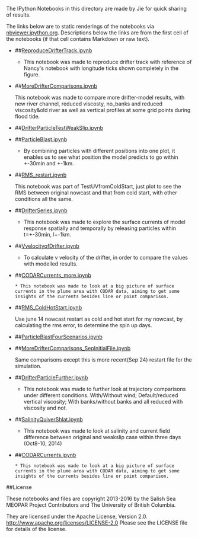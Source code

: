 The IPython Notebooks in this directory are made by Jie for
quick sharing of results.

The links below are to static renderings of the notebooks via
[nbviewer.ipython.org](http://nbviewer.ipython.org/).
Descriptions below the links are from the first cell of the notebooks
(if that cell contains Markdown or raw text).

* ##[ReproduceDrifterTrack.ipynb](http://nbviewer.ipython.org/urls/bitbucket.org/salishsea/analysis/raw/tip/jie/drifter/ReproduceDrifterTrack.ipynb)  
    
    * This notebook was made to reproduce drifter track with reference of Nancy's notebook with longitude ticks shown completely in the figure.  

* ##[MoreDrifterComparisons.ipynb](http://nbviewer.ipython.org/urls/bitbucket.org/salishsea/analysis/raw/tip/jie/drifter/MoreDrifterComparisons.ipynb)  
    
    This notebook was made to compare more drifter-model results, with new river channel, reduced viscosty, no_banks and reduced viscosity&old river as well as vertical profiles at some grid points during flood tide.  

* ##[DrifterParticleTestWeakSlip.ipynb](http://nbviewer.ipython.org/urls/bitbucket.org/salishsea/analysis/raw/tip/jie/drifter/DrifterParticleTestWeakSlip.ipynb)  
    
* ##[ParticleBlast.ipynb](http://nbviewer.ipython.org/urls/bitbucket.org/salishsea/analysis/raw/tip/jie/drifter/ParticleBlast.ipynb)  
    
    * By combining particles with different positions into one plot, it enables us to see what position the model predicts to go within +-30min and +-1km.  

* ##[RMS_restart.ipynb](http://nbviewer.ipython.org/urls/bitbucket.org/salishsea/analysis/raw/tip/jie/drifter/RMS_restart.ipynb)  
    
     This notebook was part of TestUVfromColdStart, just plot to see the RMS between original nowcast and that from cold start, with other conditions all the same.   

* ##[DrifterSeries.ipynb](http://nbviewer.ipython.org/urls/bitbucket.org/salishsea/analysis/raw/tip/jie/drifter/DrifterSeries.ipynb)  
    
    * This notebook was made to explore the surface currents of model response spatially and temporally by releasing particles within t=+-30min, l+-1km.  

* ##[VvelocityofDrifter.ipynb](http://nbviewer.ipython.org/urls/bitbucket.org/salishsea/analysis/raw/tip/jie/drifter/VvelocityofDrifter.ipynb)  
    
    * To calculate v velocity of the drifter, in order to compare the values with modelled results.  

* ##[CODARCurrents_more.ipynb](http://nbviewer.ipython.org/urls/bitbucket.org/salishsea/analysis/raw/tip/jie/drifter/CODARCurrents_more.ipynb)  
    
      * This notebook was made to look at a big picture of surface currents in the plume area with CODAR data, aiming to get some insights of the currents besides line or point comparison.  

* ##[RMS_ColdHotStart.ipynb](http://nbviewer.ipython.org/urls/bitbucket.org/salishsea/analysis/raw/tip/jie/drifter/RMS_ColdHotStart.ipynb)  
    
    Use june 14 nowcast restart as cold and hot start for my nowcast, by calculating the rms error, to determine the spin up days.  

* ##[ParticleBlastFourScenarios.ipynb](http://nbviewer.ipython.org/urls/bitbucket.org/salishsea/analysis/raw/tip/jie/drifter/ParticleBlastFourScenarios.ipynb)  
    
* ##[MoreDrifterComparisons_SepInitialFile.ipynb](http://nbviewer.ipython.org/urls/bitbucket.org/salishsea/analysis/raw/tip/jie/drifter/MoreDrifterComparisons_SepInitialFile.ipynb)  
    
    Same comparisons except this is more recent(Sep 24) restart file for the simulation.  

* ##[DrifterParticleFurther.ipynb](http://nbviewer.ipython.org/urls/bitbucket.org/salishsea/analysis/raw/tip/jie/drifter/DrifterParticleFurther.ipynb)  
    
    * This notebook was made to further look at trajectory comparisons under different conditions. With/Without wind; Default/reduced vertical viscosity; With banks/without banks and all reduced with viscosity and not.  

* ##[SalinityQuiverShlat.ipynb](http://nbviewer.ipython.org/urls/bitbucket.org/salishsea/analysis/raw/tip/jie/drifter/SalinityQuiverShlat.ipynb)  
    
    * This notebook was made to look at salinity and current field difference between original and weakslip case within three days (Oct8-10, 2014)  

* ##[CODARCurrents.ipynb](http://nbviewer.ipython.org/urls/bitbucket.org/salishsea/analysis/raw/tip/jie/drifter/CODARCurrents.ipynb)  
    
      * This notebook was made to look at a big picture of surface currents in the plume area with CODAR data, aiming to get some insights of the currents besides line or point comparison.  


##License

These notebooks and files are copyright 2013-2016
by the Salish Sea MEOPAR Project Contributors
and The University of British Columbia.

They are licensed under the Apache License, Version 2.0.
http://www.apache.org/licenses/LICENSE-2.0
Please see the LICENSE file for details of the license.
